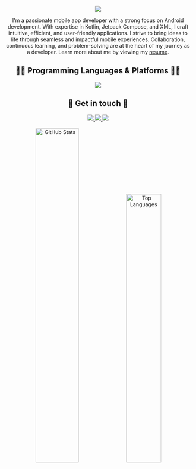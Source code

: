 <div align='center'>
  
![](https://capsule-render.vercel.app/api?type=waving&height=200&text=Hello,%20I'm%20Saleh!&fontAlign=40&fontAlignY=40&color=0:0F0FF0,100:FF0000&fontColor=ffffff)

</div>

<p align='center'>
   I'm a passionate mobile app developer with a strong focus on Android development. With expertise in Kotlin, Jetpack Compose, and XML, I craft intuitive, efficient, and user-friendly applications. I strive to bring ideas to life through seamless and impactful mobile experiences. Collaboration, continuous learning, and problem-solving are at the heart of my journey as a developer. Learn more about me by viewing my 
  <a href="https://drive.google.com/file/d/1vUkrMfaodfmAEgosYio0KM4PHKJr-wTT/view">resume</a>.
</p>

<div align='center'>
  <h2> 👨‍💻 Programming Languages & Platforms 👩‍💻 </h2>
  <a href="https://skillicons.dev/">
    <img src="https://skillicons.dev/icons?i=kotlin,java,androidstudio,gradle,c,cpp,cs,py,html,css,js,postman,postgres,figma,flutter,dart,firebase,git,linux,arduino" />
  </a>
</div>

<div align='center'>
  <h2> 💬 Get in touch 💬 </h2>
  <a href="https://x.com/__salehahmed_">
    <img src="https://skillicons.dev/icons?i=twitter" />
  </a>
  <a href="https://www.linkedin.com/in/salehahmed99/">
    <img src="https://skillicons.dev/icons?i=linkedin" />
  </a>
  <a href="https://instagram.com/__salehahmed__">
    <img src="https://skillicons.dev/icons?i=instagram" />
  </a>
</div>
<br>
<div align='center'>
  <img src="https://github-readme-stats.vercel.app/api?username=salehahmed99&show_icons=true&locale=en" alt="GitHub Stats" width="48%" />
  <img src="https://github-readme-stats.vercel.app/api/top-langs?username=salehahmed99&show_icons=true&locale=en&layout=compact" alt="Top Languages" width="43%"/>
</div>
